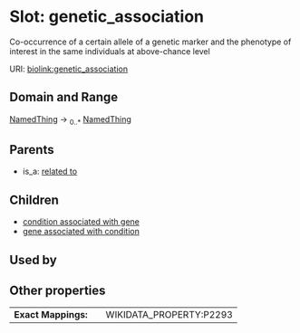 
# Slot: genetic_association


Co-occurrence of a certain allele of a genetic marker and the phenotype of interest in the same individuals at above-chance level

URI: [biolink:genetic_association](https://w3id.org/biolink/vocab/genetic_association)


## Domain and Range

[NamedThing](NamedThing.md) ->  <sub>0..*</sub> [NamedThing](NamedThing.md)

## Parents

 *  is_a: [related to](related_to.md)

## Children

 *  [condition associated with gene](condition_associated_with_gene.md)
 *  [gene associated with condition](gene_associated_with_condition.md)

## Used by


## Other properties

|  |  |  |
| --- | --- | --- |
| **Exact Mappings:** | | WIKIDATA_PROPERTY:P2293 |

